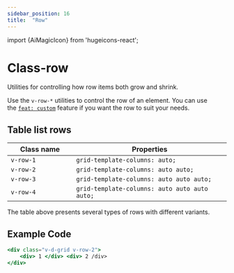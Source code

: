 ```yaml
---
sidebar_position: 16
title:  "Row"
---
```


import {AiMagicIcon} from 'hugeicons-react';

# Class-row <AiMagicIcon className='icon' />

Utilities for controlling how row items both grow and shrink.

Use the `v-row-*` utilities to control the row of an element.
You can use <br /> the [`feat: custom`](/docs/Core-Features/V-custom.md) feature if you want the row to suit your needs.

## Table list rows

| Class name  | Properties |
|---------------------|-------------------|
| `v-row-1			`      | `grid-template-columns: auto;` | 
| `v-row-2			`      | `grid-template-columns: auto auto;` | 
| `v-row-3			`      | `grid-template-columns: auto auto auto;` | 
| `v-row-4			`      | `grid-template-columns: auto auto auto auto;` | 

The table above presents several types of rows with different variants.

## Example Code
``` jsx title="index.html"
<div class="v-d-grid v-row-2">
    <div> 1 </div> <div> 2 /div>
</div>
```